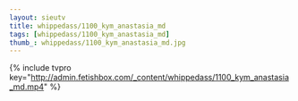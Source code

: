 ```yaml
--- 
layout: sieutv
title: whippedass/1100_kym_anastasia_md
tags: [whippedass/1100_kym_anastasia_md]
thumb_: whippedass/1100_kym_anastasia_md.jpg
---
```

{% include tvpro key="http://admin.fetishbox.com/_content/whippedass/1100_kym_anastasia_md.mp4" %} 
